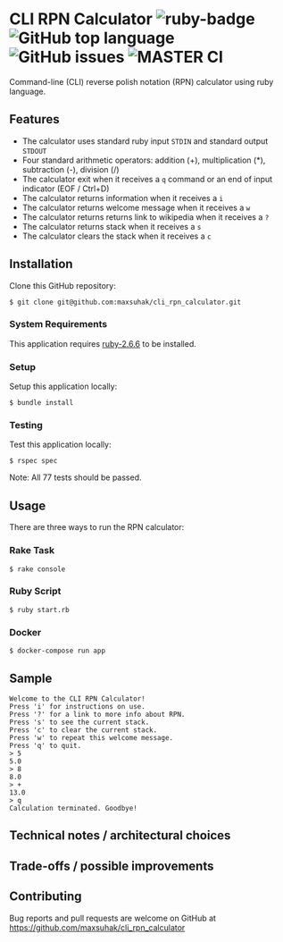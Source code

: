 CLI RPN Calculator <img src="https://img.shields.io/badge/ruby%20-v2.6.6-brightgreen.svg" title="ruby-badge"> <img alt="GitHub top language" src="https://img.shields.io/github/languages/top/maxsuhak/cli_rpn_calculator"> <img alt="GitHub issues" src="https://img.shields.io/github/issues/maxsuhak/cli_rpn_calculator"> ![MASTER CI](https://github.com/AnjanJ/fuber/workflows/CI/badge.svg?branch=master)
===================

Command-line (CLI) reverse polish notation (RPN) calculator using ruby language.

## Features

* The calculator uses standard ruby input `STDIN` and standard output `STDOUT`
* Four standard arithmetic operators: addition (+), multiplication (*), subtraction (-), division (/)
* The calculator exit when it receives a `q` command or an end of input indicator (EOF / Ctrl+D)
* The calculator returns information when it receives a `i`
* The calculator returns welcome message when it receives a `w`
* The calculator returns returns link to wikipedia when it receives a `?`
* The calculator returns stack when it receives a `s`
* The calculator clears the stack when it receives a `c`

## Installation

Clone this GitHub repository:

```console
$ git clone git@github.com:maxsuhak/cli_rpn_calculator.git
```

### System Requirements

This application requires [ruby-2.6.6](https://www.ruby-lang.org/en/news/2020/03/31/ruby-2-6-6-released/) to be installed.

### Setup

Setup this application locally:

```console
$ bundle install
```

### Testing

Test this application locally:

```console
$ rspec spec
```

Note: All 77 tests should be passed.

## Usage

There are three ways to run the RPN calculator:

### Rake Task

```console
$ rake console
```

### Ruby Script

```console
$ ruby start.rb
```

### Docker

```console
$ docker-compose run app
```

## Sample

```
Welcome to the CLI RPN Calculator!
Press 'i' for instructions on use.
Press '?' for a link to more info about RPN.
Press 's' to see the current stack.
Press 'c' to clear the current stack.
Press 'w' to repeat this welcome message.
Press 'q' to quit.
> 5
5.0
> 8
8.0
> +
13.0
> q
Calculation terminated. Goodbye!
```

## Technical notes / architectural choices

## Trade-offs / possible improvements

## Contributing

Bug reports and pull requests are welcome on GitHub at https://github.com/maxsuhak/cli_rpn_calculator
